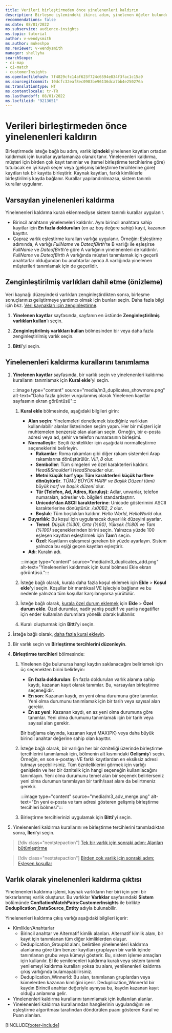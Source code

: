 ```yaml
---
title: Verileri birleştirmeden önce yinelenenleri kaldırın
description: Birleşme işlemindeki ikinci adım, yinelenen öğeler bulunduğunda hangi kaydın saklanacağını seçmeyi tercih etmedir.
recommendations: false
ms.date: 08/01/2022
ms.subservice: audience-insights
ms.topic: tutorial
author: v-wendysmith
ms.author: mukeshpo
ms.reviewer: v-wendysmith
manager: shellyha
searchScope:
- ci-map
- ci-match
- customerInsights
ms.openlocfilehash: 7f4829cfc14af623f724c6594e834f3fac1c15a9
ms.sourcegitcommit: 10dcfc32eaf8ec0903be96136dca7bb4e250276a
ms.translationtype: HT
ms.contentlocale: tr-TR
ms.lasthandoff: 08/01/2022
ms.locfileid: "9213651"
---
```

# <a name="remove-duplicates-before-unifying-data"></a>Verileri birleştirmeden önce yinelenenleri kaldırın

Birleştirmede isteğe bağlı bu adım, varlık **içindeki** yinelenen kayıtları ortadan kaldırmak için kurallar ayarlamanıza olanak tanır. Yinelenenleri kaldırma, müşteri için birden çok kayıt tanımlar ve (temel birleştirme tercihlerine göre) tutulacak en iyi kaydı seçer veya (gelişmiş birleştirme tercihlerine göre) kayıtları tek bir kayıtta birleştirir. Kaynak kayıtları, farklı kimliklerle birleştirilmiş kayda bağlanır. Kurallar yapılandırılmazsa, sistem tanımlı kurallar uygulanır.

## <a name="default-deduplication"></a>Varsayılan yinelenenleri kaldırma

Yinelenenleri kaldırma kuralı eklenmediyse sistem tanımlı kurallar uygulanır.

- Birincil anahtarın yinelemeleri kaldırılır.
  Aynı birincil anahtara sahip kayıtlar için **En fazla doldurulan** (en az boş değere sahip) kayıt, kazanan kayıttır.
- Çapraz varlık eşleştirme kuralları varlığa uygulanır.
  Örneğin: Eşleştirme adımında, A varlığı *FullName* ve *DateofBirth*'te B varlığı ile eşleşirse *FullName* ve *DateofBirth*'e göre A varlığının yinelenenleri de kaldırılır. *FullName* ve *DateofBirth* A varlığında müşteri tanımlamak için geçerli anahtarlar olduğundan bu anahtarlar ayrıca A varlığında yinelenen müşterileri tanımlamak için de geçerlidir.

## <a name="include-enriched-entities-preview"></a>Zenginleştirilmiş varlıkları dahil etme (önizleme)

Veri kaynağı düzeyindeki varlıkları zenginleştirdikten sonra, birleşme sonuçlarınızı geliştirmeye yardımcı olmak için bunları seçin. Daha fazla bilgi için bkz. [Veri kaynakları için zenginleştirme](data-sources-enrichment.md).

1. **Yinelenen kayıtlar** sayfasında, sayfanın en üstünde **Zenginleştirilmiş varlıkları kullan**'ı seçin.

1. **Zenginleştirilmiş varlıkları kullan** bölmesinden bir veya daha fazla zenginleştirilmiş varlık seçin.

1. **Bitti**'yi seçin.

## <a name="define-deduplication-rules"></a>Yinelenenleri kaldırma kurallarını tanımlama

1. **Yinelenen kayıtlar** sayfasında, bir varlık seçin ve yinelenenleri kaldırma kurallarını tanımlamak için **Kural ekle**'yi seçin.

   :::image type="content" source="media/m3_duplicates_showmore.png" alt-text="Daha fazla göster vurgulanmış olarak Yinelenen kayıtlar sayfasının ekran görüntüsü":::

   1. **Kural ekle** bölmesinde, aşağıdaki bilgileri girin:
      - **Alan seçin**: Yinelemeleri denetlemek istediğiniz varlıktan kullanılabilir alanlar listesinden seçim yapın. Her bir müşteri için muhtemelen benzersiz olan alanları seçin. Örneğin, bir e-posta adresi veya ad, şehir ve telefon numarasının birleşimi.
      - **Normalleştir**: Seçili öznitelikler için aşağıdaki normalleştirme seçeneklerini belirleyin.
        - **Rakamlar**: Roma rakamları gibi diğer rakam sistemleri Arap rakamlarına dönüştürülür. *VIII*, *8* olur.
        - **Semboller**: Tüm simgeleri ve özel karakterleri kaldırır. *Head&Shoulder*'i *HeadShoulder* olur.
        - **Metni küçük harf yap: Tüm karakterleri küçük harflere dönüştürür**. *TÜMÜ BÜYÜK HARF ve Başlık Düzeni* *tümü büyük harf ve başlık düzeni* olur.
        - **Tür (Telefon, Ad, Adres, Kuruluş)**: Adlar, unvanlar, telefon numaraları, adresler vb. bilgileri standartlaştırır.
        - **Unicode'dan ASCII karakterlerine**: Unicode gösterimini ASCII karakterlerine dönüştürür. */u00B2*, *2* olur.
        - **Boşluk**: Tüm boşlukları kaldırır. *Hello   World*, *HelloWorld* olur.
      - **Duyarlılık**: Bu koşul için uygulanacak duyarlılık düzeyini ayarlar.
        - **Temel**: *Düşük (%30)*, *Orta (%60)*, *Yüksek (%80)* ve *Tam (%100)* seçeneklerinden birini seçin. Yalnızca yüzde 100 eşleşen kayıtları eşleştirmek için **Tam**'ı seçin.
        - **Özel**: Kayıtların eşleşmesi gereken bir yüzde ayarlayın. Sistem yalnızca bu eşiği geçen kayıtları eşleştirir.
      - **Adı**: Kuralın adı.

      :::image type="content" source="media/m3_duplicates_add.png" alt-text="Yinelenenleri kaldırmak için kural bölmesi Ekle ekran görüntüsü.":::

   1. İsteğe bağlı olarak, kurala daha fazla koşul eklemek için **Ekle** > **Koşul ekle**'yi seçin. Koşullar bir mantıksal VE işleciyle bağlanır ve bu nedenle yalnızca tüm koşullar karşılanıyorsa yürütülür.

   1. İsteğe bağlı olarak, [kurala özel durum eklemek](match-entities.md#add-exceptions-to-a-rule) için **Ekle** > **Özel durum ekle**. Özel durumlar, nadir yanlış pozitif ve yanlış negatifler için ender kullanılan durumlara yönelik olarak kullanılır.

   1. Kuralı oluşturmak için **Bitti**'yi seçin.

1. İsteğe bağlı olarak, [daha fazla kural ekleyin](#define-deduplication-rules).

1. Bir varlık seçin ve **Birleştirme tercihlerini düzenleyin**.

1. **Birleştirme tercihleri** bölmesinde:
   1. Yinelenen öğe bulunursa hangi kaydın saklanacağını belirlemek için üç seçenekten birini belirleyin:
      - **En fazla doldurulan**: En fazla doldurulan varlık alanına sahip kaydı, kazanan kayıt olarak tanımlar. Bu, varsayılan birleştirme seçeneğidir.
      - **En son**: Kazanan kaydı, en yeni olma durumuna göre tanımlar. Yeni olma durumunu tanımlamak için bir tarih veya sayısal alan gerekir.
      - **En az yeni**: Kazanan kaydı, en az yeni olma durumuna göre tanımlar. Yeni olma durumunu tanımlamak için bir tarih veya sayısal alan gerekir.
      
      Bir bağlama olayında, kazanan kayıt MAX(PK) veya daha büyük birincil anahtar değerine sahip olan kayıttır.
      
   1. İsteğe bağlı olarak, bir varlığın her bir özniteliği üzerinde birleştirme tercihlerini tanımlamak için, bölmenin alt kısmındaki **Gelişmiş**'i seçin. Örneğin, en son e-postayı VE farklı kayıtlardan en eksiksiz adresi tutmayı seçebilirsiniz. Tüm özniteliklerini görmek için varlığı genişletin ve her bir öznitelik için hangi seçeneğin kullanılacağını tanımlayın. Yeni olma durumunu temel alan bir seçenek belirlerseniz yeni olma durumun tanımlayan bir tarih/saat alanı da belirtmeniz gerekir.

      :::image type="content" source="media/m3_adv_merge.png" alt-text="En yeni e-posta ve tam adresi gösteren gelişmiş birleştirme tercihleri bölmesi":::

   1. Birleştirme tercihlerinizi uygulamak için **Bitti**'yi seçin.

1. Yinelenenleri kaldırma kurallarını ve birleştirme tercihlerini tanımladıktan sonra, **İleri**'yi seçin.
  
> [!div class="nextstepaction"]
> [Tek bir varlık için sonraki adım: Alanları bütünleştirme](merge-entities.md)

> [!div class="nextstepaction"]
> [Birden çok varlık için sonraki adım: Eşleşen koşullar](match-entities.md)

## <a name="deduplication-output-as-an-entity"></a>Varlık olarak yinelenenleri kaldırma çıktısı

Yinelenenleri kaldırma işlemi, kaynak varlıkların her biri için yeni bir tekrarlanmış varlık oluşturur. Bu varlıklar **Varlıklar** sayfasındaki **Sistem** bölümünde **ConflationMatchPairs:CustomerInsights** ile birlikte **Deduplication_DataSource_Entity** adıyla bulunabilir.

Yinelenenleri kaldırma çıkış varlığı aşağıdaki bilgileri içerir:

- Kimlikler/Anahtarlar
  - Birincil anahtar ve Alternatif kimlik alanları. Alternatif kimlik alanı, bir kayıt için tanımlanan tüm diğer kimliklerden oluşur.
  - Deduplication_GroupId alanı, belirtilen yinelenenleri kaldırma alanlarına göre tüm benzer kayıtları gruplayan bir varlık içinde tanımlanan grubu veya kümeyi gösterir. Bu, sistem işleme amaçları için kullanılır. El ile yenilenenleri kaldırma kuralı veya sistem tanımlı yenilemeyi kaldırma kuralları yoksa bu alanı, yenilenenleri kaldırma çıkış varlığında bulamayabilirsiniz.
  - Deduplication_WinnerId: Bu alan, tanımlanan gruplardan veya kümelerden kazanan kimliğini içerir. Deduplication_WinnerId bir kaydın Birincil anahtar değeriyle aynıysa bu, kaydın kazanan kayıt olduğu anlamına gelir.
- Yinelenenleri kaldırma kurallarını tanımlamak için kullanılan alanlar.
- Yinelenenleri kaldırma kurallarından hangilerinin uygulandığını ve eşleştirme algoritması tarafından döndürülen puanı gösteren Kural ve Puan alanları.

[!INCLUDE[footer-include](includes/footer-banner.md)]
